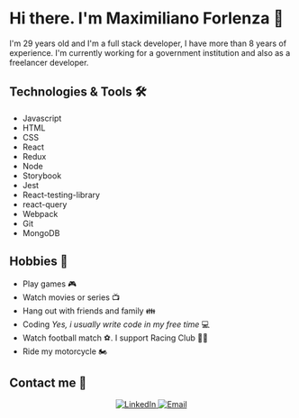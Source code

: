 # Hi there. I'm Maximiliano Forlenza 👋

I'm 29 years old and I'm a full stack developer, I have more than 8 years of experience. I'm currently working for a government institution and also as a freelancer developer.

## Technologies & Tools 🛠️
 * Javascript
 * HTML
 * CSS
 * React
 * Redux
 * Node
 * Storybook
 * Jest
 * React-testing-library
 * react-query
 * Webpack
 * Git
 * MongoDB


## Hobbies 🚀

* Play games 🎮
* Watch movies or series 📺
* Hang out with friends and family 👪
* Coding *Yes, i usually write code in my free time* 💻
* Watch football match ⚽. I support Racing Club 💙🤍
* Ride my motorcycle 🏍️


## Contact me 💬

<p align="center">
    <a href="https://www.linkedin.com/in/maximiliano-raul-forlenza/">
        <img alt="LinkedIn" src="https://img.shields.io/badge/LinkedIn-Maximiliano%20Forlenza-blue?style=flat-square&logo=linkedin">
    </a>
    <a href="mailto:forlenzamaximiliano@gmail.com">
        <img alt="Email" src="https://img.shields.io/badge/Email-forlenzamaximiliano@gmail.com-blue?style=flat-square&logo=gmail">
    </a>
</p>
